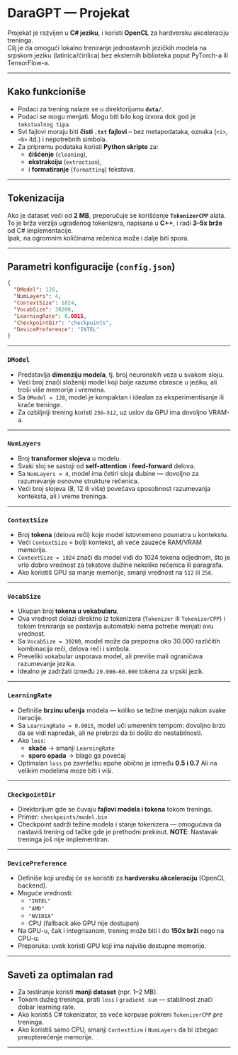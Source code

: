 # DaraGPT — Projekat

Projekat je razvijen u **C# jeziku**, i koristi **OpenCL** za hardversku akceleraciju treninga.  
Cilj je da omogući lokalno treniranje jednostavnih jezičkih modela na srpskom jeziku (latinica/ćirilica) bez eksternih biblioteka poput PyTorch-a ili TensorFlow-a.

---

## Kako funkcioniše

- Podaci za trening nalaze se u direktorijumu **`data/`**.  
- Podaci se mogu menjati. Mogu biti bilo kog izvora dok god je `tekstualnog tipa`.
- Svi fajlovi moraju biti **čisti `.txt` fajlovi** – bez metapodataka, oznaka (`<i>`, `<b>` itd.) i nepotrebnih simbola.  
- Za pripremu podataka koristi **Python skripte** za:
  - **čišćenje** (`cleaning`),  
  - **ekstrakciju** (`extraction`),  
  - i **formatiranje** (`formatting`) tekstova.

---

## Tokenizacija

Ako je dataset veći od **2 MB**, preporučuje se korišćenje **`TokenizerCPP`** alata.  
To je brža verzija ugrađenog tokenizera, napisana u **C++**, i radi **3–5x brže** od C# implementacije.  
Ipak, na ogromnim količinama rečenica može i dalje biti spora.

---

## Parametri konfiguracije (`config.json`)

```json
{
  "DModel": 128,
  "NumLayers": 4,
  "ContextSize": 1024,
  "VocabSize": 30200,
  "LearningRate": 0.0015,
  "CheckpointDir": "checkpoints",
  "DevicePreference": "INTEL"
}
```

---

### `DModel`
- Predstavlja **dimenziju modela**, tj. broj neuronskih veza u svakom sloju.  
- Veći broj znači složeniji model koji bolje razume obrasce u jeziku, ali troši više memorije i vremena.  
- Sa `DModel = 128`, model je kompaktan i idealan za eksperimentisanje ili kraće treninge.  
- Za ozbiljniji trening koristi `256–512`, uz uslov da GPU ima dovoljno VRAM-a.

---

### `NumLayers`
- Broj **transformer slojeva** u modelu.  
- Svaki sloj se sastoji od **self-attention** i **feed-forward** delova.  
- Sa `NumLayers = 4`, model ima četiri sloja dubine — dovoljno za razumevanje osnovne strukture rečenica.  
- Veći broj slojeva (8, 12 ili više) povećava sposobnost razumevanja konteksta, ali i vreme treninga.

---

### `ContextSize`
- Broj **tokena** (delova reči) koje model istovremeno posmatra u kontekstu.  
- Veći `ContextSize` = bolji kontekst, ali veće zauzeće RAM/VRAM memorije.  
- `ContextSize = 1024` znači da model vidi do 1024 tokena odjednom, što je vrlo dobra vrednost za tekstove dužine nekoliko rečenica ili paragrafa.  
- Ako koristiš GPU sa manje memorije, smanji vrednost na `512` ili `256`.

---

### `VocabSize`
- Ukupan broj **tokena u vokabularu**.  
- Ova vrednost dolazi direktno iz tokenizera (`Tokenizer` ili `TokenizerCPP`) i tokom treniranja se postavlja automatski nema potrebe menjati ovu vrednost.  
- Sa `VocabSize = 30200`, model može da prepozna oko 30.000 različitih kombinacija reči, delova reči i simbola.  
- Preveliki vokabular usporava model, ali previše mali ograničava razumevanje jezika.  
- Idealno je zadržati između `20.000–60.000` tokena za srpski jezik.

---

### `LearningRate`
- Definiše **brzinu učenja** modela — koliko se težine menjaju nakon svake iteracije.  
- Sa `LearningRate = 0.0015`, model uči umerenim tempom: dovoljno brzo da se vidi napredak, ali ne prebrzo da bi došlo do nestabilnosti.  
- Ako `loss`:
  - **skače** → smanji `LearningRate`  
  - **sporo opada** → blago ga povećaj  
- Optimalan `loss` po završetku epohe obično je između **0.5 i 0.7** Ali na velikim modelima moze biti i viši.
---

### `CheckpointDir`
- Direktorijum gde se čuvaju **fajlovi modela i tokena** tokom treninga.  
- Primer: `checkpoints/model.bin`  
- Checkpoint sadrži težine modela i stanje tokenizera — omogućava da nastaviš trening od tačke gde je prethodni prekinut. **NOTE**: Nastavak treninga još nije implementiran.

---

### `DevicePreference`
- Definiše koji uređaj će se koristiti za **hardversku akceleraciju** (OpenCL backend).  
- Moguće vrednosti:
  - `"INTEL"`
  - `"AMD"`
  - `"NVIDIA"`
  - CPU (fallback ako GPU nije dostupan)  
- Na GPU-u, čak i integrisanom, trening može biti i do **150x brži** nego na CPU-u.  
- Preporuka: uvek koristi GPU koji ima najviše dostupne memorije.

---

## Saveti za optimalan rad

- Za testiranje koristi **manji dataset** (npr. 1–2 MB).  
- Tokom dužeg treninga, prati `loss` i `gradient sum` — stabilnost znači dobar learning rate.  
- Ako koristiš C# tokenizator, za veće korpuse pokreni `TokenizerCPP` pre treninga.  
- Ako koristiš samo CPU, smanji `ContextSize` i `NumLayers` da bi izbegao preopterećenje memorije.

---
